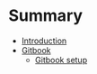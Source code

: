 # Summary

* [Introduction](README.md)
* [Gitbook](gitbook.md)
    * [Gitbook setup](gitbook-setup.md)
